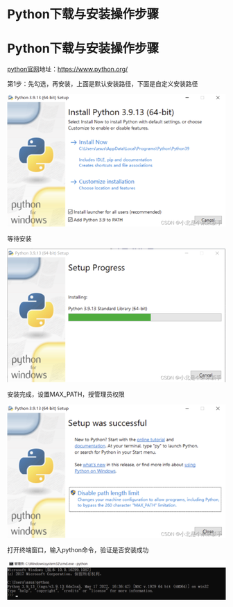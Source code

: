 # Python下载与安装操作步骤




# Python下载与安装操作步骤

[python官网](https://so.csdn.net/so/search?q=python官网&spm=1001.2101.3001.7020)地址：https://www.python.org/

第1步：先勾选，再安装，上面是默认安装路径，下面是自定义安装路径

![image-20240810200910995](./images/image-20240810200910995.png)

等待安装

![image-20240810200932885](./images/image-20240810200932885.png)

安装完成，设置MAX_PATH，授管理员权限

![image-20240810200947297](./images/image-20240810200947297.png)

打开终端窗口，输入python命令，验证是否安装成功

![image-20240810201010742](./images/image-20240810201010742.png)

